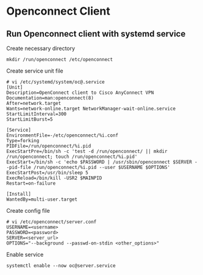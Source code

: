 # Openconnect Client

## Run Openconnect client with systemd service
Create necessary directory
```
mkdir /run/openconnect /etc/openconnect
```

Create service unit file
```
# vi /etc/systemd/system/oc@.service
[Unit]
Description=OpenConnect client to Cisco AnyConnect VPN
Documentation=man:openconnect(8)
After=network.target
Wants=network-online.target NetworkManager-wait-online.service
StartLimitInterval=300
StartLimitBurst=5

[Service]
EnvironmentFile=-/etc/openconnect/%i.conf
Type=forking
PIDFile=/run/openconnect/%i.pid
ExecStartPre=/bin/sh -c 'test -d /run/openconnect/ || mkdir /run/openconnect; touch /run/openconnect/%i.pid'
ExecStart=/bin/sh -c 'echo $PASSWORD | /usr/sbin/openconnect $SERVER --pid-file /run/openconnect/%i.pid --user $USERNAME $OPTIONS'
ExecStartPost=/usr/bin/sleep 5
ExecReload=/bin/kill -USR2 $MAINPID
Restart=on-failure

[Install]
WantedBy=multi-user.target
```

Create config file
```
# vi /etc/openconnect/server.conf
USERNAME=<username>
PASSWORD=<password>
SERVER=<server_url>
OPTIONS="--background --passwd-on-stdin <other_options>"
```

Enable service
```
systemctl enable --now oc@server.service
```

